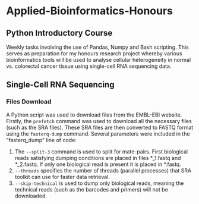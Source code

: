 # Applied-Bioinformatics-Honours

## Python Introductory Course
Weekly tasks involving the use of Pandas, Numpy and Bash scripting. This serves as preparation for my honours research project whereby various bioinformatics tools will be used to analyse cellular heterogeneity in normal vs. colorectal cancer tissue using single-cell RNA sequencing data.

## Single-Cell RNA Sequencing

### Files Download
A Python script was used to download files from the EMBL-EBI website. Firstly, the `prefetch` command was used to download all the necessary files (such as the SRA files). These SRA files are then converted to FASTQ format using the `fasterq-dump` command.
Several parameters were included in the "fasterq_dump" line of code:
1) The `--split-3` command is used to split for mate-pairs. First biological reads satisfying dumping conditions are placed in files *_1.fastq and *_2.fastq. If only one biological read is present it is placed in *.fastq.
2) `--threads` specifies the number of threads (parallel processes) that SRA toolkit can use for faster data retrieval.
3) `--skip-technical` is used to dump only biological reads, meaning the technical reads (such as the barcodes and primers) will not be downloaded.
